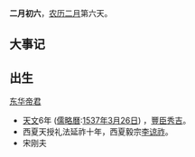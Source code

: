 **二月初六**，[农历](https://zh.wikipedia.org/wiki/%E5%86%9C%E5%8E%86 "农历")[二月](https://zh.wikipedia.org/wiki/%E4%BA%8C%E6%9C%88_(%E5%86%9C%E5%8E%86) "二月 (农历)")第六天。

## 大事记

## 出生

[东华帝君](https://zh.wikipedia.org/wiki/%E4%B8%9C%E5%8D%8E%E5%B8%9D%E5%90%9B "东华帝君")

-   [天文](https://zh.wikipedia.org/wiki/%E5%A4%A9%E6%96%87_(%E5%BE%8C%E5%A5%88%E8%89%AF%E5%A4%A9%E7%9A%87) "天文 (後奈良天皇)")6年 ([儒略曆](https://zh.wikipedia.org/wiki/%E5%84%92%E7%95%A5%E6%9B%86 "儒略曆"):[1537年](https://zh.wikipedia.org/wiki/1537%E5%B9%B4 "1537年")[3月26日](https://zh.wikipedia.org/wiki/3%E6%9C%8826%E6%97%A5 "3月26日")) ，[豐臣秀吉](https://zh.wikipedia.org/wiki/%E8%B1%90%E8%87%A3%E7%A7%80%E5%90%89 "豐臣秀吉")。
-   西夏天授礼法延祚十年，西夏毅宗[李谅祚](https://zh.wikipedia.org/wiki/%E6%9D%8E%E8%B0%85%E7%A5%9A "李谅祚")。
-   宋刚夫
